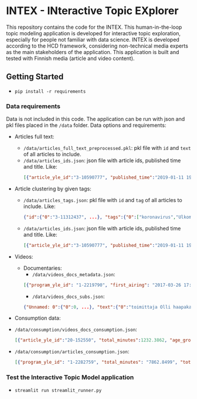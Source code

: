 # INTEX - INteractive Topic EXplorer
This repository contains the code for the INTEX. This human-in-the-loop topic modeling application is developed for interactive topic exploration, especially for people not familiar with data science. INTEX is developed according to the HCD framework, considering non-technical media experts as the main stakeholders of the application. This application is built and tested with Finnish media (article and video content).

## Getting Started

- `pip install -r requirements` 

### Data requirements
Data is not included in this code. The application can be run with json and pkl files placed in the `/data` folder. Data options and requirements:
- Articles full text: 
  - `/data/articles_full_text_preprocessed.pkl`: pkl file with `id` and `text` of all articles to include.
  - `/data/articles_ids.json`: json file with article ids, published time and title. Like:
    ```json
    [{"article_yle_id":"3-10590777", "published_time":"2019-01-11 19:53:05", "title":"Puoli seitsemän on yleisön mielestä vuoden 2018 paras tv-ohjelma – \"Positiivisuudella on selvästi tilausta\""}, {...}, ..., {...}]
    ```

- Article clustering by given tags:
  - `/data/articles_tags.json`: pkl file with `id` and `tag` of all articles to include. Like:
    ```json
    {"id":{"0":"3-11312437", ...}, "tags":{"0":["koronavirus","Ulkomaat","palvelutalot","laitoshuolto","asuntolat","kuolema","sosiaalipalvelut","Age_UK_Group","The_Daily_Telegraph","kuolleisuus","lahjoitukset"], ...}}
    ```
  - `/data/articles_ids.json`: json file with article ids, published time and title. Like:
    ```json
    [{"article_yle_id":"3-10590777", "published_time":"2019-01-11 19:53:05", "title":"Puoli seitsemän on yleisön mielestä vuoden 2018 paras tv-ohjelma – \"Positiivisuudella on selvästi tilausta\""}, {...}, ..., {...}]
    ```

- Videos:
  - Documentaries:
    - `/data/videos_docs_metadata.json`: 
    ```json
    [{"program_yle_id": "1-2219790", "first_airing": "2017-03-26 17:00:00", "program_title": "Dok: Heijastuksia", "duration": 3595000, "duration_minutes": "59.9166", "areena_genres": null, "finnpanel_genre": "Kulttuuriohjelmat", "publication_start_time": "2019-04-01 06:00:00", "publication_end_time": "2019-04-28 20:59:00"}, ...]
    ```
    - `/data/videos_docs_subs.json`: 
    ```json
    {"Unnamed: 0":{"0":0, ...}, "text":{"0":"toimittaja Olli haapakangas ....", ...}}
    ```

- Consumption data:
- `/data/consumption/videos_docs_consumption.json`: 
  ```json 
  [{"article_yle_id":"20-152550", "total_minutes":1232.3862, "age_group":"0-44 (excl 15-29)"}, ... ]
  ```
- `/data/consumption/articles_consumption.json`: 
  ```json 
  [{"program_yle_id": "1-2282759", "total_minutes": "7862.8499", "total_views": "633.5455", "age_group": "45+", "gender": "M"}, ... ]
  ```

### Test the Interactive Topic Model application
- `streamlit run streamlit_runner.py`
